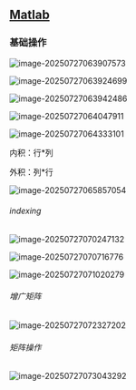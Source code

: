 ## [Matlab](https://www.bilibili.com/video/BV1ixgBzLEr2/?p=3&spm_id_from=333.1007.top_right_bar_window_history.content.click&vd_source=0e4de0dd0c9aad54817599a7fef890c7)

### 基础操作

![image-20250727063907573](./assets/image-20250727063907573.png)

![image-20250727063924699](./assets/image-20250727063924699.png)

![image-20250727063942486](./assets/image-20250727063942486.png)

![image-20250727064047911](./assets/image-20250727064047911.png)

![image-20250727064333101](./assets/image-20250727064333101.png)

内积：行*列

外积：列*行

![image-20250727065857054](./assets/image-20250727065857054.png)

###### indexing

![image-20250727070247132](./assets/image-20250727070247132.png)

![image-20250727070716776](./assets/image-20250727070716776.png)

![image-20250727071020279](./assets/image-20250727071020279.png)

###### 增广矩阵

![image-20250727072327202](./assets/image-20250727072327202.png)

###### 矩阵操作

![image-20250727073043292](./assets/image-20250727073043292.png)